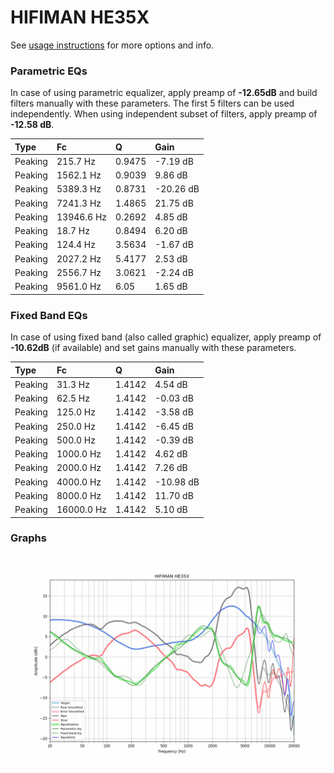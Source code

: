 # HIFIMAN HE35X
See [usage instructions](https://github.com/jaakkopasanen/AutoEq#usage) for more options and info.

### Parametric EQs
In case of using parametric equalizer, apply preamp of **-12.65dB** and build filters manually
with these parameters. The first 5 filters can be used independently.
When using independent subset of filters, apply preamp of **-12.58 dB**.

| Type    | Fc         |      Q | Gain      |
|:--------|:-----------|:-------|:----------|
| Peaking | 215.7 Hz   | 0.9475 | -7.19 dB  |
| Peaking | 1562.1 Hz  | 0.9039 | 9.86 dB   |
| Peaking | 5389.3 Hz  | 0.8731 | -20.26 dB |
| Peaking | 7241.3 Hz  | 1.4865 | 21.75 dB  |
| Peaking | 13946.6 Hz | 0.2692 | 4.85 dB   |
| Peaking | 18.7 Hz    | 0.8494 | 6.20 dB   |
| Peaking | 124.4 Hz   | 3.5634 | -1.67 dB  |
| Peaking | 2027.2 Hz  | 5.4177 | 2.53 dB   |
| Peaking | 2556.7 Hz  | 3.0621 | -2.24 dB  |
| Peaking | 9561.0 Hz  | 6.05   | 1.65 dB   |

### Fixed Band EQs
In case of using fixed band (also called graphic) equalizer, apply preamp of **-10.62dB**
(if available) and set gains manually with these parameters.

| Type    | Fc         |      Q | Gain      |
|:--------|:-----------|:-------|:----------|
| Peaking | 31.3 Hz    | 1.4142 | 4.54 dB   |
| Peaking | 62.5 Hz    | 1.4142 | -0.03 dB  |
| Peaking | 125.0 Hz   | 1.4142 | -3.58 dB  |
| Peaking | 250.0 Hz   | 1.4142 | -6.45 dB  |
| Peaking | 500.0 Hz   | 1.4142 | -0.39 dB  |
| Peaking | 1000.0 Hz  | 1.4142 | 4.62 dB   |
| Peaking | 2000.0 Hz  | 1.4142 | 7.26 dB   |
| Peaking | 4000.0 Hz  | 1.4142 | -10.98 dB |
| Peaking | 8000.0 Hz  | 1.4142 | 11.70 dB  |
| Peaking | 16000.0 Hz | 1.4142 | 5.10 dB   |

### Graphs
![](./HIFIMAN%20HE35X.png)